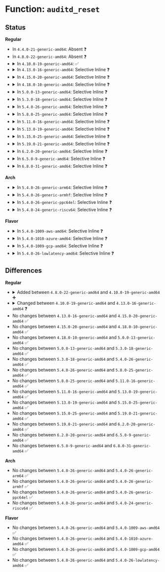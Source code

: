 # Function: <code>auditd_reset</code>

## Status
<b>Regular</b>
<ul>
<li>
In <code>4.4.0-21-generic-amd64</code>: Absent ❓
</li>
<li>
In <code>4.8.0-22-generic-amd64</code>: Absent ❓
</li>
<li>
<details>
<summary>In <code>4.10.0-19-generic-amd64</code>: ✅</summary>

```c
void auditd_reset()
```

```json
{
  "name": "auditd_reset",
  "collision_type": "Unique Static",
  "inline_type": "No",
  "funcs": [
    {
      "addr": 18446744071580101056,
      "name": "auditd_reset",
      "external": false,
      "loc": "kernel/audit.c:451",
      "file": "kernel/audit.c",
      "inline": "seen, unknown",
      "caller_inline": [],
      "caller_func": [
        "kernel/audit.c:audit_net_exit",
        "kernel/audit.c:audit_receive_msg",
        "kernel/audit.c:kauditd_thread",
        "kernel/audit.c:kauditd_thread"
      ]
    }
  ],
  "symbols": [
    {
      "addr": 18446744071580101056,
      "name": "auditd_reset",
      "section": ".text",
      "bind": "STB_LOCAL",
      "size": 102
    }
  ]
}
```
</details>
</li>
<li>
<details>
<summary>In <code>4.13.0-16-generic-amd64</code>: Selective Inline ❓</summary>

```c
void auditd_reset(const struct auditd_connection * ac)
```

```json
{
  "name": "auditd_reset",
  "collision_type": "Unique Static",
  "inline_type": "Selective",
  "funcs": [
    {
      "addr": 18446744071580107056,
      "name": "auditd_reset",
      "external": false,
      "loc": "kernel/audit.c:587",
      "file": "kernel/audit.c",
      "inline": "not declared, inlined",
      "caller_inline": [],
      "caller_func": [
        "kernel/audit.c:audit_receive_msg",
        "kernel/audit.c:audit_receive_msg",
        "kernel/audit.c:kauditd_thread",
        "kernel/audit.c:kauditd_thread"
      ]
    }
  ],
  "symbols": [
    {
      "addr": 18446744071580107056,
      "name": "auditd_reset",
      "section": ".text",
      "bind": "STB_LOCAL",
      "size": 146
    }
  ]
}
```
</details>
</li>
<li>
<details>
<summary>In <code>4.15.0-20-generic-amd64</code>: Selective Inline ❓</summary>

```c
void auditd_reset(const struct auditd_connection * ac)
```

```json
{
  "name": "auditd_reset",
  "collision_type": "Unique Static",
  "inline_type": "Selective",
  "funcs": [
    {
      "addr": 18446744071580159728,
      "name": "auditd_reset",
      "external": false,
      "loc": "kernel/audit.c:587",
      "file": "kernel/audit.c",
      "inline": "not declared, inlined",
      "caller_inline": [],
      "caller_func": [
        "kernel/audit.c:audit_receive_msg",
        "kernel/audit.c:audit_receive_msg",
        "kernel/audit.c:kauditd_thread",
        "kernel/audit.c:kauditd_thread"
      ]
    }
  ],
  "symbols": [
    {
      "addr": 18446744071580159728,
      "name": "auditd_reset",
      "section": ".text",
      "bind": "STB_LOCAL",
      "size": 146
    }
  ]
}
```
</details>
</li>
<li>
<details>
<summary>In <code>4.18.0-10-generic-amd64</code>: Selective Inline ❓</summary>

```c
void auditd_reset(const struct auditd_connection * ac)
```

```json
{
  "name": "auditd_reset",
  "collision_type": "Unique Static",
  "inline_type": "Selective",
  "funcs": [
    {
      "addr": 18446744071580219504,
      "name": "auditd_reset",
      "external": false,
      "loc": "kernel/audit.c:630",
      "file": "kernel/audit.c",
      "inline": "not declared, inlined",
      "caller_inline": [],
      "caller_func": [
        "kernel/audit.c:audit_receive_msg",
        "kernel/audit.c:audit_receive_msg",
        "kernel/audit.c:kauditd_thread",
        "kernel/audit.c:kauditd_thread"
      ]
    }
  ],
  "symbols": [
    {
      "addr": 18446744071580219504,
      "name": "auditd_reset",
      "section": ".text",
      "bind": "STB_LOCAL",
      "size": 146
    }
  ]
}
```
</details>
</li>
<li>
<details>
<summary>In <code>5.0.0-13-generic-amd64</code>: Selective Inline ❓</summary>

```c
void auditd_reset(const struct auditd_connection * ac)
```

```json
{
  "name": "auditd_reset",
  "collision_type": "Unique Static",
  "inline_type": "Selective",
  "funcs": [
    {
      "addr": 18446744071580271952,
      "name": "auditd_reset",
      "external": false,
      "loc": "kernel/audit.c:626",
      "file": "kernel/audit.c",
      "inline": "not declared, inlined",
      "caller_inline": [],
      "caller_func": [
        "kernel/audit.c:audit_receive_msg",
        "kernel/audit.c:audit_receive_msg",
        "kernel/audit.c:kauditd_thread",
        "kernel/audit.c:kauditd_thread"
      ]
    }
  ],
  "symbols": [
    {
      "addr": 18446744071580271952,
      "name": "auditd_reset",
      "section": ".text",
      "bind": "STB_LOCAL",
      "size": 146
    }
  ]
}
```
</details>
</li>
<li>
<details>
<summary>In <code>5.3.0-18-generic-amd64</code>: Selective Inline ❓</summary>

```c
void auditd_reset(const struct auditd_connection * ac)
```

```json
{
  "name": "auditd_reset",
  "collision_type": "Unique Static",
  "inline_type": "Selective",
  "funcs": [
    {
      "addr": 18446744071580322848,
      "name": "auditd_reset",
      "external": false,
      "loc": "kernel/audit.c:613",
      "file": "kernel/audit.c",
      "inline": "not declared, inlined",
      "caller_inline": [],
      "caller_func": [
        "kernel/audit.c:audit_receive_msg",
        "kernel/audit.c:audit_receive_msg",
        "kernel/audit.c:kauditd_thread",
        "kernel/audit.c:kauditd_thread"
      ]
    }
  ],
  "symbols": [
    {
      "addr": 18446744071580322848,
      "name": "auditd_reset",
      "section": ".text",
      "bind": "STB_LOCAL",
      "size": 141
    }
  ]
}
```
</details>
</li>
<li>
<details>
<summary>In <code>5.4.0-26-generic-amd64</code>: Selective Inline ❓</summary>

```c
void auditd_reset(const struct auditd_connection * ac)
```

```json
{
  "name": "auditd_reset",
  "collision_type": "Unique Static",
  "inline_type": "Selective",
  "funcs": [
    {
      "addr": 18446744071580371648,
      "name": "auditd_reset",
      "external": false,
      "loc": "kernel/audit.c:613",
      "file": "kernel/audit.c",
      "inline": "not declared, inlined",
      "caller_inline": [],
      "caller_func": [
        "kernel/audit.c:audit_receive_msg",
        "kernel/audit.c:audit_receive_msg",
        "kernel/audit.c:kauditd_thread",
        "kernel/audit.c:kauditd_thread"
      ]
    }
  ],
  "symbols": [
    {
      "addr": 18446744071580371648,
      "name": "auditd_reset",
      "section": ".text",
      "bind": "STB_LOCAL",
      "size": 141
    }
  ]
}
```
</details>
</li>
<li>
<details>
<summary>In <code>5.8.0-25-generic-amd64</code>: Selective Inline ❓</summary>

```c
void auditd_reset(const struct auditd_connection * ac)
```

```json
{
  "name": "auditd_reset",
  "collision_type": "Unique Static",
  "inline_type": "Selective",
  "funcs": [
    {
      "addr": 18446744071580445488,
      "name": "auditd_reset",
      "external": false,
      "loc": "kernel/audit.c:615",
      "file": "kernel/audit.c",
      "inline": "not declared, inlined",
      "caller_inline": [],
      "caller_func": [
        "kernel/audit.c:audit_receive_msg",
        "kernel/audit.c:kauditd_thread",
        "kernel/audit.c:kauditd_thread"
      ]
    }
  ],
  "symbols": [
    {
      "addr": 18446744071580445488,
      "name": "auditd_reset",
      "section": ".text",
      "bind": "STB_LOCAL",
      "size": 141
    }
  ]
}
```
</details>
</li>
<li>
<details>
<summary>In <code>5.11.0-16-generic-amd64</code>: Selective Inline ❓</summary>

```c
void auditd_reset(const struct auditd_connection * ac)
```

```json
{
  "name": "auditd_reset",
  "collision_type": "Unique Static",
  "inline_type": "Selective",
  "funcs": [
    {
      "addr": 18446744071580434000,
      "name": "auditd_reset",
      "external": false,
      "loc": "kernel/audit.c:620",
      "file": "kernel/audit.c",
      "inline": "not declared, inlined",
      "caller_inline": [],
      "caller_func": [
        "kernel/audit.c:audit_receive_msg",
        "kernel/audit.c:kauditd_thread",
        "kernel/audit.c:kauditd_thread"
      ]
    }
  ],
  "symbols": [
    {
      "addr": 18446744071580434000,
      "name": "auditd_reset",
      "section": ".text",
      "bind": "STB_LOCAL",
      "size": 141
    }
  ]
}
```
</details>
</li>
<li>
<details>
<summary>In <code>5.13.0-19-generic-amd64</code>: Selective Inline ❓</summary>

```c
void auditd_reset(const struct auditd_connection * ac)
```

```json
{
  "name": "auditd_reset",
  "collision_type": "Unique Static",
  "inline_type": "Selective",
  "funcs": [
    {
      "addr": 18446744071580437888,
      "name": "auditd_reset",
      "external": false,
      "loc": "kernel/audit.c:620",
      "file": "kernel/audit.c",
      "inline": "not declared, inlined",
      "caller_inline": [],
      "caller_func": [
        "kernel/audit.c:audit_receive_msg",
        "kernel/audit.c:kauditd_thread",
        "kernel/audit.c:kauditd_thread"
      ]
    }
  ],
  "symbols": [
    {
      "addr": 18446744071580437888,
      "name": "auditd_reset",
      "section": ".text",
      "bind": "STB_LOCAL",
      "size": 141
    }
  ]
}
```
</details>
</li>
<li>
<details>
<summary>In <code>5.15.0-25-generic-amd64</code>: Selective Inline ❓</summary>

```c
void auditd_reset(const struct auditd_connection * ac)
```

```json
{
  "name": "auditd_reset",
  "collision_type": "Unique Static",
  "inline_type": "Selective",
  "funcs": [
    {
      "addr": 18446744071580602720,
      "name": "auditd_reset",
      "external": false,
      "loc": "kernel/audit.c:642",
      "file": "kernel/audit.c",
      "inline": "not declared, inlined",
      "caller_inline": [],
      "caller_func": [
        "kernel/audit.c:audit_receive_msg",
        "kernel/audit.c:kauditd_thread",
        "kernel/audit.c:kauditd_thread"
      ]
    }
  ],
  "symbols": [
    {
      "addr": 18446744071580602720,
      "name": "auditd_reset",
      "section": ".text",
      "bind": "STB_LOCAL",
      "size": 146
    }
  ]
}
```
</details>
</li>
<li>
<details>
<summary>In <code>5.19.0-21-generic-amd64</code>: Selective Inline ❓</summary>

```c
void auditd_reset(const struct auditd_connection * ac)
```

```json
{
  "name": "auditd_reset",
  "collision_type": "Unique Static",
  "inline_type": "Selective",
  "funcs": [
    {
      "addr": 18446744071580806688,
      "name": "auditd_reset",
      "external": false,
      "loc": "kernel/audit.c:643",
      "file": "kernel/audit.c",
      "inline": "not declared, inlined",
      "caller_inline": [],
      "caller_func": [
        "kernel/audit.c:audit_receive_msg",
        "kernel/audit.c:kauditd_thread",
        "kernel/audit.c:kauditd_thread"
      ]
    }
  ],
  "symbols": [
    {
      "addr": 18446744071580806688,
      "name": "auditd_reset",
      "section": ".text",
      "bind": "STB_LOCAL",
      "size": 166
    }
  ]
}
```
</details>
</li>
<li>
<details>
<summary>In <code>6.2.0-20-generic-amd64</code>: Selective Inline ❓</summary>

```c
void auditd_reset(const struct auditd_connection * ac)
```

```json
{
  "name": "auditd_reset",
  "collision_type": "Unique Static",
  "inline_type": "Selective",
  "funcs": [
    {
      "addr": 18446744071581092576,
      "name": "auditd_reset",
      "external": false,
      "loc": "kernel/audit.c:641",
      "file": "kernel/audit.c",
      "inline": "not declared, inlined",
      "caller_inline": [],
      "caller_func": [
        "kernel/audit.c:audit_receive_msg",
        "kernel/audit.c:kauditd_thread",
        "kernel/audit.c:kauditd_thread"
      ]
    }
  ],
  "symbols": [
    {
      "addr": 18446744071581092576,
      "name": "auditd_reset",
      "section": ".text",
      "bind": "STB_LOCAL",
      "size": 166
    }
  ]
}
```
</details>
</li>
<li>
<details>
<summary>In <code>6.5.0-9-generic-amd64</code>: Selective Inline ❓</summary>

```c
void auditd_reset(const struct auditd_connection * ac)
```

```json
{
  "name": "auditd_reset",
  "collision_type": "Unique Static",
  "inline_type": "Selective",
  "funcs": [
    {
      "addr": 18446744071581184176,
      "name": "auditd_reset",
      "external": false,
      "loc": "kernel/audit.c:641",
      "file": "kernel/audit.c",
      "inline": "not declared, inlined",
      "caller_inline": [],
      "caller_func": [
        "kernel/audit.c:audit_receive_msg",
        "kernel/audit.c:kauditd_thread",
        "kernel/audit.c:kauditd_thread"
      ]
    }
  ],
  "symbols": [
    {
      "addr": 18446744071581184176,
      "name": "auditd_reset",
      "section": ".text",
      "bind": "STB_LOCAL",
      "size": 166
    }
  ]
}
```
</details>
</li>
<li>
<details>
<summary>In <code>6.8.0-31-generic-amd64</code>: Selective Inline ❓</summary>

```c
void auditd_reset(const struct auditd_connection * ac)
```

```json
{
  "name": "auditd_reset",
  "collision_type": "Unique Static",
  "inline_type": "Selective",
  "funcs": [
    {
      "addr": 18446744071581290352,
      "name": "auditd_reset",
      "external": false,
      "loc": "kernel/audit.c:652",
      "file": "kernel/audit.c",
      "inline": "not declared, inlined",
      "caller_inline": [],
      "caller_func": [
        "kernel/audit.c:audit_receive_msg",
        "kernel/audit.c:kauditd_thread",
        "kernel/audit.c:kauditd_thread"
      ]
    }
  ],
  "symbols": [
    {
      "addr": 18446744071581290352,
      "name": "auditd_reset",
      "section": ".text",
      "bind": "STB_LOCAL",
      "size": 166
    }
  ]
}
```
</details>
</li>
</ul>
<b>Arch</b>
<ul>
<li>
<details>
<summary>In <code>5.4.0-26-generic-arm64</code>: Selective Inline ❓</summary>

```c
void auditd_reset(const struct auditd_connection * ac)
```

```json
{
  "name": "auditd_reset",
  "collision_type": "Unique Static",
  "inline_type": "Selective",
  "funcs": [
    {
      "addr": 18446603336491636440,
      "name": "auditd_reset",
      "external": false,
      "loc": "kernel/audit.c:613",
      "file": "kernel/audit.c",
      "inline": "not declared, inlined",
      "caller_inline": [],
      "caller_func": [
        "kernel/audit.c:audit_receive_msg",
        "kernel/audit.c:audit_receive_msg",
        "kernel/audit.c:kauditd_thread",
        "kernel/audit.c:kauditd_thread",
        "kernel/audit.c:kauditd_thread"
      ]
    }
  ],
  "symbols": [
    {
      "addr": 18446603336491636440,
      "name": "auditd_reset",
      "section": ".text",
      "bind": "STB_LOCAL",
      "size": 288
    }
  ]
}
```
</details>
</li>
<li>
<details>
<summary>In <code>5.4.0-26-generic-armhf</code>: Selective Inline ❓</summary>

```c
void auditd_reset(const struct auditd_connection * ac)
```

```json
{
  "name": "auditd_reset",
  "collision_type": "Unique Static",
  "inline_type": "Selective",
  "funcs": [
    {
      "addr": 3225589176,
      "name": "auditd_reset",
      "external": false,
      "loc": "kernel/audit.c:613",
      "file": "kernel/audit.c",
      "inline": "not declared, inlined",
      "caller_inline": [],
      "caller_func": [
        "kernel/audit.c:audit_receive_msg",
        "kernel/audit.c:audit_receive_msg",
        "kernel/audit.c:kauditd_thread",
        "kernel/audit.c:kauditd_thread",
        "kernel/audit.c:kauditd_thread"
      ]
    }
  ],
  "symbols": [
    {
      "addr": 3225589176,
      "name": "auditd_reset",
      "section": ".text",
      "bind": "STB_LOCAL",
      "size": 152
    }
  ]
}
```
</details>
</li>
<li>
<details>
<summary>In <code>5.4.0-26-generic-ppc64el</code>: Selective Inline ❓</summary>

```c
void auditd_reset(const struct auditd_connection * ac)
```

```json
{
  "name": "auditd_reset",
  "collision_type": "Unique Static",
  "inline_type": "Selective",
  "funcs": [
    {
      "addr": 13835058055284630832,
      "name": "auditd_reset",
      "external": false,
      "loc": "kernel/audit.c:613",
      "file": "kernel/audit.c",
      "inline": "not declared, inlined",
      "caller_inline": [],
      "caller_func": [
        "kernel/audit.c:audit_receive_msg",
        "kernel/audit.c:audit_receive_msg",
        "kernel/audit.c:kauditd_thread",
        "kernel/audit.c:kauditd_thread"
      ]
    }
  ],
  "symbols": [
    {
      "addr": 13835058055284630832,
      "name": "auditd_reset",
      "section": ".text",
      "bind": "STB_LOCAL",
      "size": 296
    }
  ]
}
```
</details>
</li>
<li>
<details>
<summary>In <code>5.4.0-24-generic-riscv64</code>: Selective Inline ❓</summary>

```c
void auditd_reset(const struct auditd_connection * ac)
```

```json
{
  "name": "auditd_reset",
  "collision_type": "Unique Static",
  "inline_type": "Selective",
  "funcs": [
    {
      "addr": 18446743936272032828,
      "name": "auditd_reset",
      "external": false,
      "loc": "kernel/audit.c:613",
      "file": "kernel/audit.c",
      "inline": "not declared, inlined",
      "caller_inline": [],
      "caller_func": [
        "kernel/audit.c:audit_receive_msg",
        "kernel/audit.c:audit_receive_msg",
        "kernel/audit.c:kauditd_thread",
        "kernel/audit.c:kauditd_thread"
      ]
    }
  ],
  "symbols": [
    {
      "addr": 18446743936272032828,
      "name": "auditd_reset",
      "section": ".text",
      "bind": "STB_LOCAL",
      "size": 184
    }
  ]
}
```
</details>
</li>
</ul>
<b>Flavor</b>
<ul>
<li>
<details>
<summary>In <code>5.4.0-1009-aws-amd64</code>: Selective Inline ❓</summary>

```c
void auditd_reset(const struct auditd_connection * ac)
```

```json
{
  "name": "auditd_reset",
  "collision_type": "Unique Static",
  "inline_type": "Selective",
  "funcs": [
    {
      "addr": 18446744071580340448,
      "name": "auditd_reset",
      "external": false,
      "loc": "kernel/audit.c:613",
      "file": "kernel/audit.c",
      "inline": "not declared, inlined",
      "caller_inline": [],
      "caller_func": [
        "kernel/audit.c:audit_receive_msg",
        "kernel/audit.c:audit_receive_msg",
        "kernel/audit.c:kauditd_thread",
        "kernel/audit.c:kauditd_thread"
      ]
    }
  ],
  "symbols": [
    {
      "addr": 18446744071580340448,
      "name": "auditd_reset",
      "section": ".text",
      "bind": "STB_LOCAL",
      "size": 141
    }
  ]
}
```
</details>
</li>
<li>
<details>
<summary>In <code>5.4.0-1010-azure-amd64</code>: Selective Inline ❓</summary>

```c
void auditd_reset(const struct auditd_connection * ac)
```

```json
{
  "name": "auditd_reset",
  "collision_type": "Unique Static",
  "inline_type": "Selective",
  "funcs": [
    {
      "addr": 18446744071580287616,
      "name": "auditd_reset",
      "external": false,
      "loc": "kernel/audit.c:613",
      "file": "kernel/audit.c",
      "inline": "not declared, inlined",
      "caller_inline": [],
      "caller_func": [
        "kernel/audit.c:audit_receive_msg",
        "kernel/audit.c:audit_receive_msg",
        "kernel/audit.c:kauditd_thread",
        "kernel/audit.c:kauditd_thread"
      ]
    }
  ],
  "symbols": [
    {
      "addr": 18446744071580287616,
      "name": "auditd_reset",
      "section": ".text",
      "bind": "STB_LOCAL",
      "size": 141
    }
  ]
}
```
</details>
</li>
<li>
<details>
<summary>In <code>5.4.0-1009-gcp-amd64</code>: Selective Inline ❓</summary>

```c
void auditd_reset(const struct auditd_connection * ac)
```

```json
{
  "name": "auditd_reset",
  "collision_type": "Unique Static",
  "inline_type": "Selective",
  "funcs": [
    {
      "addr": 18446744071580331696,
      "name": "auditd_reset",
      "external": false,
      "loc": "kernel/audit.c:613",
      "file": "kernel/audit.c",
      "inline": "not declared, inlined",
      "caller_inline": [],
      "caller_func": [
        "kernel/audit.c:audit_receive_msg",
        "kernel/audit.c:audit_receive_msg",
        "kernel/audit.c:kauditd_thread",
        "kernel/audit.c:kauditd_thread"
      ]
    }
  ],
  "symbols": [
    {
      "addr": 18446744071580331696,
      "name": "auditd_reset",
      "section": ".text",
      "bind": "STB_LOCAL",
      "size": 141
    }
  ]
}
```
</details>
</li>
<li>
<details>
<summary>In <code>5.4.0-26-lowlatency-amd64</code>: Selective Inline ❓</summary>

```c
void auditd_reset(const struct auditd_connection * ac)
```

```json
{
  "name": "auditd_reset",
  "collision_type": "Unique Static",
  "inline_type": "Selective",
  "funcs": [
    {
      "addr": 18446744071580387008,
      "name": "auditd_reset",
      "external": false,
      "loc": "kernel/audit.c:613",
      "file": "kernel/audit.c",
      "inline": "not declared, inlined",
      "caller_inline": [],
      "caller_func": [
        "kernel/audit.c:audit_receive_msg",
        "kernel/audit.c:audit_receive_msg",
        "kernel/audit.c:kauditd_thread",
        "kernel/audit.c:kauditd_thread"
      ]
    }
  ],
  "symbols": [
    {
      "addr": 18446744071580387008,
      "name": "auditd_reset",
      "section": ".text",
      "bind": "STB_LOCAL",
      "size": 141
    }
  ]
}
```
</details>
</li>
</ul>

## Differences
<b>Regular</b>
<ul>
<li>
<details>
<summary>Added between <code>4.8.0-22-generic-amd64</code> and <code>4.10.0-19-generic-amd64</code> ➕</summary>

```c
void auditd_reset()
```
</details>
</li>
<li>
<details>
<summary>Changed between <code>4.10.0-19-generic-amd64</code> and <code>4.13.0-16-generic-amd64</code> ❓</summary>
<ul>
<li>
<b>Param added. </b>
<code>const struct auditd_connection * ac</code>
</li>
</ul>
</details>
</li>
<li>
No changes between <code>4.13.0-16-generic-amd64</code> and <code>4.15.0-20-generic-amd64</code> ✅
</li>
<li>
No changes between <code>4.15.0-20-generic-amd64</code> and <code>4.18.0-10-generic-amd64</code> ✅
</li>
<li>
No changes between <code>4.18.0-10-generic-amd64</code> and <code>5.0.0-13-generic-amd64</code> ✅
</li>
<li>
No changes between <code>5.0.0-13-generic-amd64</code> and <code>5.3.0-18-generic-amd64</code> ✅
</li>
<li>
No changes between <code>5.3.0-18-generic-amd64</code> and <code>5.4.0-26-generic-amd64</code> ✅
</li>
<li>
No changes between <code>5.4.0-26-generic-amd64</code> and <code>5.8.0-25-generic-amd64</code> ✅
</li>
<li>
No changes between <code>5.8.0-25-generic-amd64</code> and <code>5.11.0-16-generic-amd64</code> ✅
</li>
<li>
No changes between <code>5.11.0-16-generic-amd64</code> and <code>5.13.0-19-generic-amd64</code> ✅
</li>
<li>
No changes between <code>5.13.0-19-generic-amd64</code> and <code>5.15.0-25-generic-amd64</code> ✅
</li>
<li>
No changes between <code>5.15.0-25-generic-amd64</code> and <code>5.19.0-21-generic-amd64</code> ✅
</li>
<li>
No changes between <code>5.19.0-21-generic-amd64</code> and <code>6.2.0-20-generic-amd64</code> ✅
</li>
<li>
No changes between <code>6.2.0-20-generic-amd64</code> and <code>6.5.0-9-generic-amd64</code> ✅
</li>
<li>
No changes between <code>6.5.0-9-generic-amd64</code> and <code>6.8.0-31-generic-amd64</code> ✅
</li>
</ul>
<b>Arch</b>
<ul>
<li>
No changes between <code>5.4.0-26-generic-amd64</code> and <code>5.4.0-26-generic-arm64</code> ✅
</li>
<li>
No changes between <code>5.4.0-26-generic-amd64</code> and <code>5.4.0-26-generic-armhf</code> ✅
</li>
<li>
No changes between <code>5.4.0-26-generic-amd64</code> and <code>5.4.0-26-generic-ppc64el</code> ✅
</li>
<li>
No changes between <code>5.4.0-26-generic-amd64</code> and <code>5.4.0-24-generic-riscv64</code> ✅
</li>
</ul>
<b>Flavor</b>
<ul>
<li>
No changes between <code>5.4.0-26-generic-amd64</code> and <code>5.4.0-1009-aws-amd64</code> ✅
</li>
<li>
No changes between <code>5.4.0-26-generic-amd64</code> and <code>5.4.0-1010-azure-amd64</code> ✅
</li>
<li>
No changes between <code>5.4.0-26-generic-amd64</code> and <code>5.4.0-1009-gcp-amd64</code> ✅
</li>
<li>
No changes between <code>5.4.0-26-generic-amd64</code> and <code>5.4.0-26-lowlatency-amd64</code> ✅
</li>
</ul>

